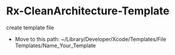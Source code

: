 # Rx-CleanArchitecture-Template
create template file

- Move to this path: ~/Library/Developer/Xcode/Templates/File Templates/Name_Your_Template

